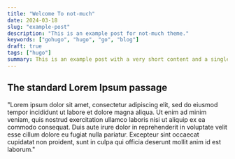 ```yaml
---
title: "Welcome To not-much"
date: 2024-03-18
slug: "example-post"
description: "This is an example post for not-much theme."
keywords: ["gohugo", "hugo", "go", "blog"]
draft: true
tags: ["hugo"]
summary: This is an example post with a very short content and a single header.
---
```


## The standard Lorem Ipsum passage

"Lorem ipsum dolor sit amet, consectetur adipiscing elit, sed do eiusmod tempor incididunt ut labore et dolore magna aliqua. Ut enim ad minim veniam, quis nostrud exercitation ullamco laboris nisi ut aliquip ex ea commodo consequat. Duis aute irure dolor in reprehenderit in voluptate velit esse cillum dolore eu fugiat nulla pariatur. Excepteur sint occaecat cupidatat non proident, sunt in culpa qui officia deserunt mollit anim id est laborum."